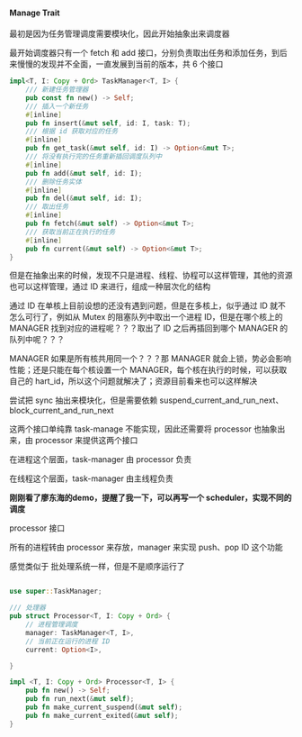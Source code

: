 #### Manage Trait

最初是因为任务管理调度需要模块化，因此开始抽象出来调度器

最开始调度器只有一个 fetch 和 add 接口，分别负责取出任务和添加任务，到后来慢慢的发现并不全面，一直发展到当前的版本，共 6 个接口

```rust
impl<T, I: Copy + Ord> TaskManager<T, I> {
    /// 新建任务管理器
    pub const fn new() -> Self;
    /// 插入一个新任务
    #[inline]
    pub fn insert(&mut self, id: I, task: T);
    /// 根据 id 获取对应的任务
    #[inline]
    pub fn get_task(&mut self, id: I) -> Option<&mut T>;
    /// 将没有执行完的任务重新插回调度队列中
    #[inline]
    pub fn add(&mut self, id: I);
    /// 删除任务实体
    #[inline]
    pub fn del(&mut self, id: I);
    /// 取出任务
    #[inline]
    pub fn fetch(&mut self) -> Option<&mut T>;
    /// 获取当前正在执行的任务
    #[inline]
    pub fn current(&mut self) -> Option<&mut T>;
}
```

但是在抽象出来的时候，发现不只是进程、线程、协程可以这样管理，其他的资源也可以这样管理，通过 ID 来进行，组成一种层次化的结构

通过 ID 在单核上目前设想的还没有遇到问题，但是在多核上，似乎通过 ID 就不怎么可行了，例如从 Mutex 的阻塞队列中取出一个进程 ID，但是在哪个核上的 MANAGER 找到对应的进程呢？？？取出了 ID 之后再插回到哪个 MANAGER 的队列中呢？？？

MANAGER 如果是所有核共用同一个？？？那 MANAGER 就会上锁，势必会影响性能；还是只能在每个核设置一个 MANAGER，每个核在执行的时候，可以获取自己的 hart_id，所以这个问题就解决了；资源目前看来也可以这样解决



尝试把 sync 抽出来模块化，但是需要依赖 suspend_current_and_run_next、block_current_and_run_next

这两个接口单纯靠 task-manage 不能实现，因此还需要将 processor 也抽象出来，由 processor 来提供这两个接口

在进程这个层面，task-manager 由 processor 负责

在线程这个层面，task-manager 由主线程负责



**刚刚看了廖东海的demo，提醒了我一下，可以再写一个 scheduler，实现不同的调度**





processor 接口

所有的进程转由 processor 来存放，manager 来实现 push、pop ID 这个功能

感觉类似于 批处理系统一样，但是不是顺序运行了

```rust

use super::TaskManager;

/// 处理器
pub struct Processor<T, I: Copy + Ord> {
    // 进程管理调度
    manager: TaskManager<T, I>,
    // 当前正在运行的进程 ID
    current: Option<I>,

}

impl <T, I: Copy + Ord> Processor<T, I> {
    pub fn new() -> Self;
    pub fn run_next(&mut self);
    pub fn make_current_suspend(&mut self);
    pub fn make_current_exited(&mut self);
}
```

